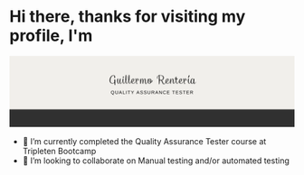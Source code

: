 # Hi there, thanks for visiting my profile, I'm

![Banner](Banner_QA_tester.png)

- 🌱 I’m currently completed the Quality Assurance Tester course at Tripleten Bootcamp
- 👯 I’m looking to collaborate on Manual testing and/or automated testing

